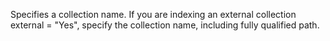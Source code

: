 Specifies a collection name. If you are indexing an external collection external = "Yes",
	specify the collection name, including fully qualified path.